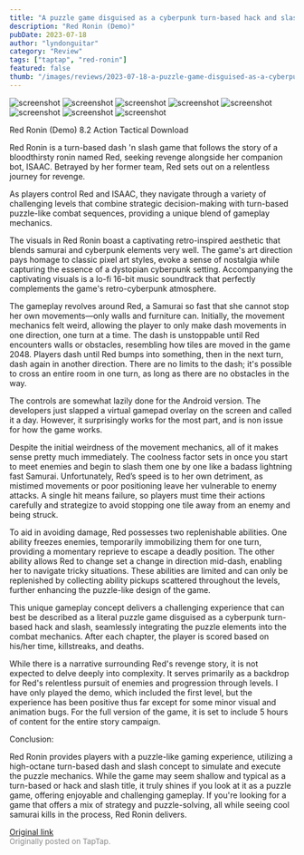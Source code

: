 ```yaml
---
title: "A puzzle game disguised as a cyberpunk turn-based hack and slash | Review - Red Ronin"
description: "Red Ronin (Demo)"
pubDate: 2023-07-18
author: "lyndonguitar"
category: "Review"
tags: ["taptap", "red-ronin"]
featured: false
thumb: "/images/reviews/2023-07-18-a-puzzle-game-disguised-as-a-cyberpunk-turn-based-hack-and-slash--review---red-ronin-0.avif"
---
```


<div class="gallery">
  <img src="/images/reviews/2023-07-18-a-puzzle-game-disguised-as-a-cyberpunk-turn-based-hack-and-slash--review---red-ronin-0.avif" alt="screenshot" />
  <img src="/images/reviews/2023-07-18-a-puzzle-game-disguised-as-a-cyberpunk-turn-based-hack-and-slash--review---red-ronin-1.avif" alt="screenshot" />
  <img src="/images/reviews/2023-07-18-a-puzzle-game-disguised-as-a-cyberpunk-turn-based-hack-and-slash--review---red-ronin-2.avif" alt="screenshot" />
  <img src="/images/reviews/2023-07-18-a-puzzle-game-disguised-as-a-cyberpunk-turn-based-hack-and-slash--review---red-ronin-3.avif" alt="screenshot" />
  <img src="/images/reviews/2023-07-18-a-puzzle-game-disguised-as-a-cyberpunk-turn-based-hack-and-slash--review---red-ronin-4.avif" alt="screenshot" />
  <img src="/images/reviews/2023-07-18-a-puzzle-game-disguised-as-a-cyberpunk-turn-based-hack-and-slash--review---red-ronin-5.avif" alt="screenshot" />
  <img src="/images/reviews/2023-07-18-a-puzzle-game-disguised-as-a-cyberpunk-turn-based-hack-and-slash--review---red-ronin-6.avif" alt="screenshot" />
  <img src="/images/reviews/2023-07-18-a-puzzle-game-disguised-as-a-cyberpunk-turn-based-hack-and-slash--review---red-ronin-7.avif" alt="screenshot" />
</div>

Red Ronin (Demo)
8.2
Action
Tactical
Download

Red Ronin is a turn-based dash 'n slash game that follows the story of a bloodthirsty ronin named Red, seeking revenge alongside her companion bot, ISAAC. Betrayed by her former team, Red sets out on a relentless journey for revenge.

As players control Red and ISAAC, they navigate through a variety of challenging levels that combine strategic decision-making with turn-based puzzle-like combat sequences, providing a unique blend of gameplay mechanics.

The visuals in Red Ronin boast a captivating retro-inspired aesthetic that blends samurai and cyberpunk elements very well. The game's art direction pays homage to classic pixel art styles, evoke a sense of nostalgia while capturing the essence of a dystopian cyberpunk setting. Accompanying the captivating visuals is a lo-fi 16-bit music soundtrack that perfectly complements the game's retro-cyberpunk atmosphere.

The gameplay revolves around Red, a Samurai so fast that she cannot stop her own movements—only walls and furniture can. Initially, the movement mechanics felt weird, allowing the player to only make dash movements in one direction, one turn at a time. The dash is unstoppable until Red encounters walls or obstacles, resembling how tiles are moved in the game 2048. Players dash until Red bumps into something, then in the next turn, dash again in another direction. There are no limits to the dash; it's possible to cross an entire room in one turn, as long as there are no obstacles in the way.

The controls are somewhat lazily done for the Android version. The developers just slapped a virtual gamepad overlay on the screen and called it a day. However, it surprisingly works for the most part, and is non issue for how the game works.

Despite the initial weirdness of the movement mechanics, all of it makes sense pretty much immediately. The coolness factor sets in once you start to meet enemies and begin to slash them one by one like a badass lightning fast Samurai. Unfortunately, Red’s speed is to her own detriment, as mistimed movements or poor positioning leave her vulnerable to enemy attacks. A single hit means failure, so players must time their actions carefully and strategize to avoid stopping one tile away from an enemy and being struck.

To aid in avoiding damage, Red possesses two replenishable abilities. One ability freezes enemies, temporarily immobilizing them for one turn, providing a momentary reprieve to escape a deadly position. The other ability allows Red to change set a change in direction mid-dash, enabling her to navigate tricky situations. These abilities are limited and can only be replenished by collecting ability pickups scattered throughout the levels, further enhancing the puzzle-like design of the game.

This unique gameplay concept delivers a challenging experience that can best be described as a literal puzzle game disguised as a cyberpunk turn-based hack and slash, seamlessly integrating the puzzle elements into the combat mechanics. After each chapter, the player is scored based on his/her time, killstreaks, and deaths.

While there is a narrative surrounding Red's revenge story, it is not expected to delve deeply into complexity. It serves primarily as a backdrop for Red's relentless pursuit of enemies and progression through levels. I have only played the demo, which included the first level, but the experience has been positive thus far except for some minor visual and animation bugs. For the full version of the game, it is set to include 5 hours of content for the entire story campaign.

Conclusion:

Red Ronin provides players with a puzzle-like gaming experience, utilizing a high-octane turn-based dash and slash concept to simulate and execute the puzzle mechanics. While the game may seem shallow and typical as a turn-based or hack and slash title, it truly shines if you look at it as a puzzle game, offering enjoyable and challenging gameplay. If you're looking for a game that offers a mix of strategy and puzzle-solving, all while seeing cool samurai kills in the process, Red Ronin delivers.

[Original link](https://m.taptap.io/post/6018031?share_id=317d55c6708a&utm_medium=share&utm_source=discord)<br><span style="font-size: 0.95em; color: #888;">Originally posted on TapTap.</span>
